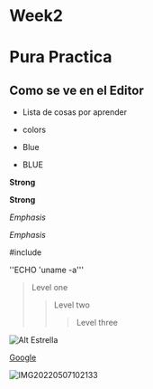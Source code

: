 # Week2
# Pura Practica

## Como se ve en el Editor

* Lista de cosas por aprender

* colors

* Blue <li>BLUE</li>

**Strong**

__Strong__

*Emphasis*

_Emphasis_

#include <studio>

''ECHO 'uname -a'''

> Level one
>
>> Level two
>>
>>> Level three

![Alt Estrella](IMG20220507102133.jpg)

[Google](http://google.com/)
  
![IMG20220507102133](https://user-images.githubusercontent.com/39076992/226254627-74ac12cf-ebff-4026-b839-8b12a23ba825.jpg)
